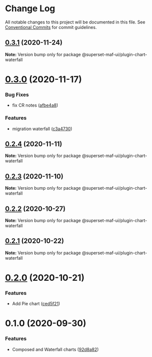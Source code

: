 # Change Log

All notable changes to this project will be documented in this file.
See [Conventional Commits](https://conventionalcommits.org) for commit guidelines.

## [0.3.1](https://gitlab.com/nielsen-media/maf/superset/superset-maf-ui/compare/@superset-maf-ui/plugin-chart-waterfall@0.2.4...@superset-maf-ui/plugin-chart-waterfall@0.3.1) (2020-11-24)

**Note:** Version bump only for package @superset-maf-ui/plugin-chart-waterfall





# [0.3.0](https://gitlab.com/nielsen-media/maf/superset/superset-maf-ui/compare/@superset-maf-ui/plugin-chart-waterfall@0.2.4...@superset-maf-ui/plugin-chart-waterfall@0.3.0) (2020-11-17)


### Bug Fixes

* fix CR notes ([afbe4a8](https://gitlab.com/nielsen-media/maf/superset/superset-maf-ui/commit/afbe4a8fd75dcf9ddd1bdf29801f549f68766e31))


### Features

* migration waterfall ([c3a4730](https://gitlab.com/nielsen-media/maf/superset/superset-maf-ui/commit/c3a473092f854c09895f58b3e164df9235c31f6a))





## [0.2.4](https://gitlab.com/nielsen-media/maf/superset/superset-maf-ui/compare/@superset-maf-ui/plugin-chart-waterfall@0.2.3...@superset-maf-ui/plugin-chart-waterfall@0.2.4) (2020-11-11)

**Note:** Version bump only for package @superset-maf-ui/plugin-chart-waterfall





## [0.2.3](https://gitlab.com/nielsen-media/maf/superset/superset-maf-ui/compare/@superset-maf-ui/plugin-chart-waterfall@0.2.2...@superset-maf-ui/plugin-chart-waterfall@0.2.3) (2020-11-10)

**Note:** Version bump only for package @superset-maf-ui/plugin-chart-waterfall





## [0.2.2](https://gitlab.com/nielsen-media/maf/superset/superset-maf-ui/compare/@superset-maf-ui/plugin-chart-waterfall@0.2.1...@superset-maf-ui/plugin-chart-waterfall@0.2.2) (2020-10-27)

**Note:** Version bump only for package @superset-maf-ui/plugin-chart-waterfall





## [0.2.1](https://gitlab.com/nielsen-media/maf/superset/superset-maf-ui/compare/@superset-maf-ui/plugin-chart-waterfall@0.2.0...@superset-maf-ui/plugin-chart-waterfall@0.2.1) (2020-10-22)

**Note:** Version bump only for package @superset-maf-ui/plugin-chart-waterfall





# [0.2.0](https://gitlab.com/nielsen-media/maf/superset/superset-maf-ui/compare/@superset-maf-ui/plugin-chart-waterfall@0.1.0...@superset-maf-ui/plugin-chart-waterfall@0.2.0) (2020-10-21)


### Features

* Add Pie chart ([ced5f21](https://gitlab.com/nielsen-media/maf/superset/superset-maf-ui/commit/ced5f2185ddfec2003d0b88b42c075beea0f0cb2))





# 0.1.0 (2020-09-30)


### Features

* Composed and Waterfall charts ([92d8a82](https://gitlab.com/nielsen-media/maf/superset/superset-maf-ui/commit/92d8a82da539d794f9b8c367a16f95249b912a50))
